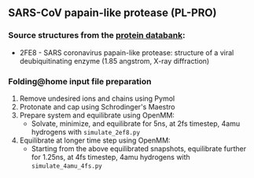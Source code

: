 ## SARS-CoV papain-like protease (PL-PRO)

### Source structures from the [protein databank](http://rcsb.org): 
* 2FE8 - SARS coronavirus papain-like protease: structure of a viral deubiquitinating enzyme (1.85 angstrom, X-ray diffraction)

### Folding@home input file preparation 
1. Remove undesired ions and chains using Pymol
2. Protonate and cap using Schrodinger's Maestro
3. Prepare system and equilibrate using OpenMM:
    - Solvate, minimize, and equilibrate for 5ns, at 2fs timestep, 4amu hydrogens with `simulate_2ef8.py`
4. Equilibrate at longer time step using OpenMM:
    - Starting from the above equilibrated snapshots, equilibrate further for 1.25ns, at 4fs timestep, 4amu hydrogens with `simulate_4amu_4fs.py`
